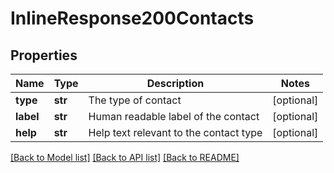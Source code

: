 # InlineResponse200Contacts

## Properties
Name | Type | Description | Notes
------------ | ------------- | ------------- | -------------
**type** | **str** | The type of contact | [optional] 
**label** | **str** | Human readable label of the contact | [optional] 
**help** | **str** | Help text relevant to the contact type | [optional] 

[[Back to Model list]](../README.md#documentation-for-models) [[Back to API list]](../README.md#documentation-for-api-endpoints) [[Back to README]](../README.md)



